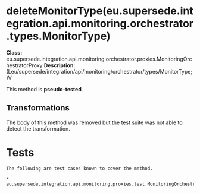 # deleteMonitorType(eu.supersede.integration.api.monitoring.orchestrator.types.MonitorType)

**Class:** eu.supersede.integration.api.monitoring.orchestrator.proxies.MonitoringOrchestratorProxy
**Description:** (Leu/supersede/integration/api/monitoring/orchestrator/types/MonitorType;)V

This method is **pseudo-tested**.


## Transformations

The body of this method was removed but the test suite was not able to detect the transformation.


# Tests
    The following are test cases known to cover the method.

    * eu.supersede.integration.api.monitoring.proxies.test.MonitoringOrchestratorProxyTest.eu.supersede.integration.api.monitoring.proxies.test.MonitoringOrchestratorProxyTest 

